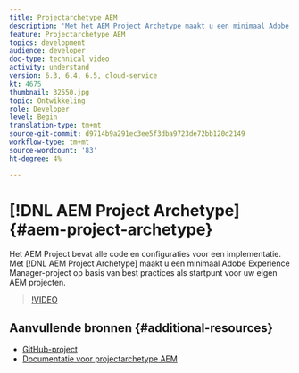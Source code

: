 ```yaml
---
title: Projectarchetype AEM
description: 'Met het AEM Project Archetype maakt u een minimaal Adobe Experience Manager-project op basis van best practices als uitgangspunt voor uw eigen AEM. '
feature: Projectarchetype AEM
topics: development
audience: developer
doc-type: technical video
activity: understand
version: 6.3, 6.4, 6.5, cloud-service
kt: 4675
thumbnail: 32550.jpg
topic: Ontwikkeling
role: Developer
level: Begin
translation-type: tm+mt
source-git-commit: d9714b9a291ec3ee5f3dba9723de72bb120d2149
workflow-type: tm+mt
source-wordcount: '83'
ht-degree: 4%

---
```



# [!DNL AEM Project Archetype] {#aem-project-archetype}

Het AEM Project bevat alle code en configuraties voor een implementatie. Met [!DNL AEM Project Archetype] maakt u een minimaal Adobe Experience Manager-project op basis van best practices als startpunt voor uw eigen AEM projecten.

>[!VIDEO](https://video.tv.adobe.com/v/32550/?quality=12&learn=on)

## Aanvullende bronnen {#additional-resources}

* [GitHub-project](https://github.com/adobe/aem-project-archetype)
* [Documentatie voor projectarchetype AEM](https://docs.adobe.com/content/help/en/experience-manager-core-components/using/developing/archetype/overview.html)
